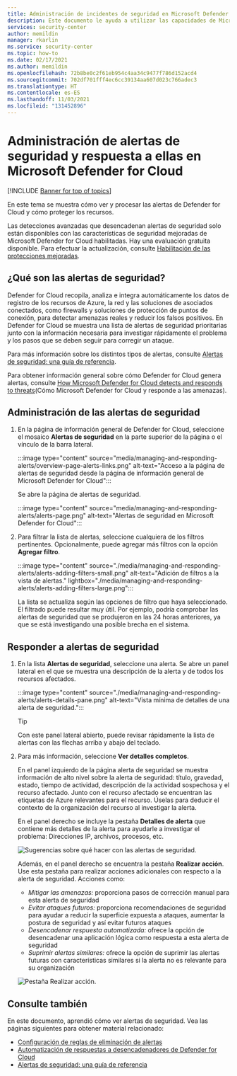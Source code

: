 ```yaml
---
title: Administración de incidentes de seguridad en Microsoft Defender for Cloud | Microsoft Docs
description: Este documento le ayuda a utilizar las capacidades de Microsoft Defender for Cloud para administrar y responder a las alertas de seguridad.
services: security-center
author: memildin
manager: rkarlin
ms.service: security-center
ms.topic: how-to
ms.date: 02/17/2021
ms.author: memildin
ms.openlocfilehash: 72b8be0c2f61eb954c4aa34c9477f786d152acd4
ms.sourcegitcommit: 702df701fff4ec6cc39134aa607d023c766adec3
ms.translationtype: HT
ms.contentlocale: es-ES
ms.lasthandoff: 11/03/2021
ms.locfileid: "131452896"
---
```

# <a name="manage-and-respond-to-security-alerts-in-microsoft-defender-for-cloud"></a>Administración de alertas de seguridad y respuesta a ellas en Microsoft Defender for Cloud

[!INCLUDE [Banner for top of topics](./includes/banner.md)]

En este tema se muestra cómo ver y procesar las alertas de Defender for Cloud y cómo proteger los recursos.

Las detecciones avanzadas que desencadenan alertas de seguridad solo están disponibles con las características de seguridad mejoradas de Microsoft Defender for Cloud habilitadas. Hay una evaluación gratuita disponible. Para efectuar la actualización, consulte [Habilitación de las protecciones mejoradas](enable-enhanced-security.md).

## <a name="what-are-security-alerts"></a>¿Qué son las alertas de seguridad?
Defender for Cloud recopila, analiza e integra automáticamente los datos de registro de los recursos de Azure, la red y las soluciones de asociados conectados, como firewalls y soluciones de protección de puntos de conexión, para detectar amenazas reales y reducir los falsos positivos. En Defender for Cloud se muestra una lista de alertas de seguridad prioritarias junto con la información necesaria para investigar rápidamente el problema y los pasos que se deben seguir para corregir un ataque.

Para más información sobre los distintos tipos de alertas, consulte [Alertas de seguridad: una guía de referencia](alerts-reference.md).

Para obtener información general sobre cómo Defender for Cloud genera alertas, consulte [How Microsoft Defender for Cloud detects and responds to threats](alerts-overview.md)(Cómo Microsoft Defender for Cloud y responde a las amenazas).


## <a name="manage-your-security-alerts"></a>Administración de las alertas de seguridad

1. En la página de información general de Defender for Cloud, seleccione el mosaico **Alertas de seguridad** en la parte superior de la página o el vínculo de la barra lateral.

    :::image type="content" source="media/managing-and-responding-alerts/overview-page-alerts-links.png" alt-text="Acceso a la página de alertas de seguridad desde la página de información general de Microsoft Defender for Cloud":::

    Se abre la página de alertas de seguridad.

    :::image type="content" source="media/managing-and-responding-alerts/alerts-page.png" alt-text="Alertas de seguridad en Microsoft Defender for Cloud":::

1. Para filtrar la lista de alertas, seleccione cualquiera de los filtros pertinentes. Opcionalmente, puede agregar más filtros con la opción **Agregar filtro**.

    :::image type="content" source="./media/managing-and-responding-alerts/alerts-adding-filters-small.png" alt-text="Adición de filtros a la vista de alertas." lightbox="./media/managing-and-responding-alerts/alerts-adding-filters-large.png":::

    La lista se actualiza según las opciones de filtro que haya seleccionado. El filtrado puede resultar muy útil. Por ejemplo, podría comprobar las alertas de seguridad que se produjeron en las 24 horas anteriores, ya que se está investigando una posible brecha en el sistema.


## <a name="respond-to-security-alerts"></a>Responder a alertas de seguridad

1. En la lista **Alertas de seguridad**, seleccione una alerta. Se abre un panel lateral en el que se muestra una descripción de la alerta y de todos los recursos afectados. 

    :::image type="content" source="./media/managing-and-responding-alerts/alerts-details-pane.png" alt-text="Vista mínima de detalles de una alerta de seguridad.":::

    > [!TIP]
    > Con este panel lateral abierto, puede revisar rápidamente la lista de alertas con las flechas arriba y abajo del teclado.

1. Para más información, seleccione **Ver detalles completos**.

    En el panel izquierdo de la página alerta de seguridad se muestra información de alto nivel sobre la alerta de seguridad: título, gravedad, estado, tiempo de actividad, descripción de la actividad sospechosa y el recurso afectado. Junto con el recurso afectado se encuentran las etiquetas de Azure relevantes para el recurso. Úselas para deducir el contexto de la organización del recurso al investigar la alerta.

    En el panel derecho se incluye la pestaña **Detalles de alerta** que contiene más detalles de la alerta para ayudarle a investigar el problema: Direcciones IP, archivos, procesos, etc.
     
    ![Sugerencias sobre qué hacer con las alertas de seguridad.](./media/managing-and-responding-alerts/security-center-alert-remediate.png)

    Además, en el panel derecho se encuentra la pestaña **Realizar acción**. Use esta pestaña para realizar acciones adicionales con respecto a la alerta de seguridad. Acciones como:
    - *Mitigar las amenazas:* proporciona pasos de corrección manual para esta alerta de seguridad
    - *Evitar ataques futuros:* proporciona recomendaciones de seguridad para ayudar a reducir la superficie expuesta a ataques, aumentar la postura de seguridad y así evitar futuros ataques
    - *Desencadenar respuesta automatizada:* ofrece la opción de desencadenar una aplicación lógica como respuesta a esta alerta de seguridad
    - *Suprimir alertas similares:* ofrece la opción de suprimir las alertas futuras con características similares si la alerta no es relevante para su organización

    ![Pestaña Realizar acción.](./media/managing-and-responding-alerts/alert-take-action.png)




## <a name="see-also"></a>Consulte también

En este documento, aprendió cómo ver alertas de seguridad. Vea las páginas siguientes para obtener material relacionado:

- [Configuración de reglas de eliminación de alertas](alerts-suppression-rules.md)
- [Automatización de respuestas a desencadenadores de Defender for Cloud](workflow-automation.md)
- [Alertas de seguridad: una guía de referencia](alerts-reference.md)
